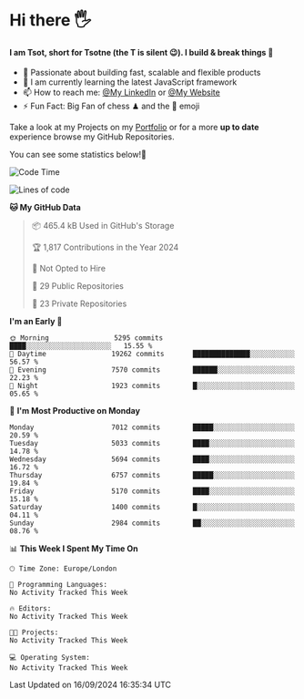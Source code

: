 # Hi there :raised_hand_with_fingers_splayed:
#### I am Tsot, short for Tsotne (the T is silent :wink:). I build & break things :space_invader:
- :telescope: Passionate about building fast, scalable and flexible products
- :seedling: I am currently learning the latest JavaScript framework 
- :mailbox: How to reach me: [@My LinkedIn](https://www.linkedin.com/in/tsotne-gvadzabia/) or [@My Website](https://tsotne.co.uk/contact)
- :zap: Fun Fact: Big Fan of chess ♟ and the 👾 emoji

Take a look at my Projects on my [Portfolio](https://tsotne.co.uk/) or for a more **up to date** experience browse my GitHub Repositories.

You can see some statistics below!:space_invader:
<!--START_SECTION:waka-->
![Code Time](http://img.shields.io/badge/Code%20Time-761%20hrs%202%20mins-blue)

![Lines of code](https://img.shields.io/badge/From%20Hello%20World%20I%27ve%20Written-12.5%20million%20lines%20of%20code-blue)

**🐱 My GitHub Data** 

> 📦 465.4 kB Used in GitHub's Storage 
 > 
> 🏆 1,817 Contributions in the Year 2024
 > 
> 🚫 Not Opted to Hire
 > 
> 📜 29 Public Repositories 
 > 
> 🔑 23 Private Repositories 
 > 
**I'm an Early 🐤** 

```text
🌞 Morning                5295 commits        ████░░░░░░░░░░░░░░░░░░░░░   15.55 % 
🌆 Daytime                19262 commits       ██████████████░░░░░░░░░░░   56.57 % 
🌃 Evening                7570 commits        ██████░░░░░░░░░░░░░░░░░░░   22.23 % 
🌙 Night                  1923 commits        █░░░░░░░░░░░░░░░░░░░░░░░░   05.65 % 
```
📅 **I'm Most Productive on Monday** 

```text
Monday                   7012 commits        █████░░░░░░░░░░░░░░░░░░░░   20.59 % 
Tuesday                  5033 commits        ████░░░░░░░░░░░░░░░░░░░░░   14.78 % 
Wednesday                5694 commits        ████░░░░░░░░░░░░░░░░░░░░░   16.72 % 
Thursday                 6757 commits        █████░░░░░░░░░░░░░░░░░░░░   19.84 % 
Friday                   5170 commits        ████░░░░░░░░░░░░░░░░░░░░░   15.18 % 
Saturday                 1400 commits        █░░░░░░░░░░░░░░░░░░░░░░░░   04.11 % 
Sunday                   2984 commits        ██░░░░░░░░░░░░░░░░░░░░░░░   08.76 % 
```


📊 **This Week I Spent My Time On** 

```text
🕑︎ Time Zone: Europe/London

💬 Programming Languages: 
No Activity Tracked This Week

🔥 Editors: 
No Activity Tracked This Week

🐱‍💻 Projects: 
No Activity Tracked This Week

💻 Operating System: 
No Activity Tracked This Week
```


 Last Updated on 16/09/2024 16:35:34 UTC
<!--END_SECTION:waka-->
